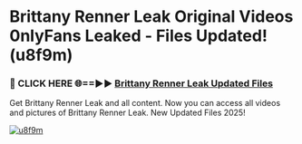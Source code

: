 # Brittany Renner Leak Original Videos 0nlyFans Leaked - Files Updated! (u8f9m)

<h3>🔴 CLICK HERE 🌐==►► <a href="https://tinyurl.com/2jnfzry5" rel="nofollow">Brittany Renner Leak Updated Files</a></h3>

Get Brittany Renner Leak and all content. Now you can access all videos and pictures of Brittany Renner Leak. New Updated Files 2025!

[![u8f9m](https://i.imgur.com/GyGTBgg.gif)](https://tinyurl.com/2jnfzry5)
